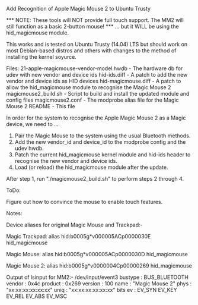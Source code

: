 Add Recognition of Apple Magic Mouse 2 to Ubuntu Trusty

*** NOTE: These tools will NOT provide full touch support. The MM2 will still function as a basic 2-button mouse! ***
... but it WILL be using the hid_magicmouse module.

This works and is tested on Ubuntu Trusty (14.04) LTS but should work on most Debian-based distros and others with changes to the method of installing the kernel soyurce.

Files:
  21-apple-magicmouse-vendor-model.hwdb  -  The hardware db for udev with new vendor and device ids
  hid-ids.diff                           -  A patch to add the new vendor and device ids as HID devices
  hid-magicmouse.diff                    -  A patch to allow the hid_magicmouse module to recognise the Magic Mouse 2
  magicmouse2_build.sh                   -  Script to build and install the updated module and config files
  magicmouse2.conf                       -  The modprobe alias file for the Magic Mouse 2
  README                                 -  This file



In order for the system to recognise the Apple Magic Mouse 2 as a Magic device, we need to ...

  1. Pair the Magic Mouse to the system using the usual Bluetooth methods.
  2. Add the new vendor_id and device_id to the modprobe config and the udev hwdb.
  3. Patch the current hid_magicmouse kernel module and hid-ids header to recognise the new vendor and device ids.
  4. Load (or reload) the hid_magicmouse module after the update.

After step 1, run "./magicmouse2_build.sh" to perform steps 2 through 4.

ToDo:

Figure out how to convince the mouse to enable touch features.



Notes:

Device aliases for original Magic Mouse and Trackpad:-

Magic Trackpad: 
alias hid:b0005g*v000005ACp0000030E hid_magicmouse

Magic Mouse: 
alias hid:b0005g*v000005ACp0000030D hid_magicmouse

Magic Mouse 2: 
alias hid:b0005g*v0000004Cp00000269 hid_magicmouse


Output of lsinput for MM2:-
 /dev/input/event3
   bustype : BUS_BLUETOOTH
   vendor  : 0x4c
   product : 0x269
   version : 100
   name    : "Magic Mouse 2"
   phys    : "xx:xx:xx:xx:xx:xx"
   uniq    : "xx:xx:xx:xx:xx:xx"
   bits ev : EV_SYN EV_KEY EV_REL EV_ABS EV_MSC

